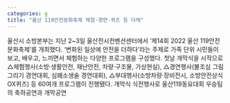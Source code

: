 ```yaml
---
categories: g
title: "울산 119안전문화축제 체험·경연·퀴즈 등 다채"
---
```

울산시 소방본부는 지난 2~3일 울산전시컨벤션센터에서 ‘제14회 2022 울산 119안전문화축제’를 개최했다. ‘변화된 일상에 안전을 더하다’라는 주제로 가족 단위 시민들이 보고, 배우고, 느끼면서 체험하는 다양한 프로그램을 구성했다. 첫날 개막식을 시작으로 △체험행사(소방·생활안전, 재난안전, 차량·구조물, 가상현실), △경연행사(불조심 그림그리기 경연대회, 심폐소생술 경연대회), △부대행사(소방차량·장비전시, 소방안전상식 OX퀴즈) 등 60여개 프로그램이 진행됐다. 개막식 식전행사로 울산119동요대회 우승팀의 축하공연과 개막공연